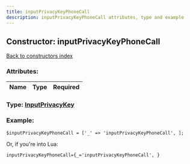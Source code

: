 ```yaml
---
title: inputPrivacyKeyPhoneCall
description: inputPrivacyKeyPhoneCall attributes, type and example
---
```

## Constructor: inputPrivacyKeyPhoneCall  
[Back to constructors index](index.md)



### Attributes:

| Name     |    Type       | Required |
|----------|:-------------:|---------:|



### Type: [InputPrivacyKey](../types/InputPrivacyKey.md)


### Example:

```
$inputPrivacyKeyPhoneCall = ['_' => 'inputPrivacyKeyPhoneCall', ];
```  

Or, if you're into Lua:  


```
inputPrivacyKeyPhoneCall={_='inputPrivacyKeyPhoneCall', }

```


